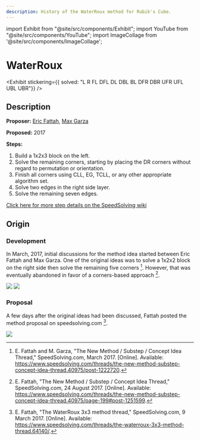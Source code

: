 ```yaml
---
description: History of the WaterRoux method for Rubik's Cube.
---
```


import Exhibit from "@site/src/components/Exhibit";
import YouTube from "@site/src/components/YouTube";
import ImageCollage from '@site/src/components/ImageCollage';

# WaterRoux

<Exhibit
stickering={{
    solved: "L R FL DFL DL DBL BL DFR DBR UFR UFL UBL UBR"}}
/>

## Description

**Proposer:** [Eric Fattah](CubingContributors/MethodDevelopers.md#fattah-eric), [Max Garza](CubingContributors/MethodDevelopers.md#garza-max-neuro)

**Proposed:** 2017

**Steps:**

1. Build a 1x2x3 block on the left.
2. Solve the remaining corners, starting by placing the DR corners without regard to permutation or orientation.
3. Finish all corners using CLL, EG, TCLL, or any other appropriate algorithm set.
4. Solve two edges in the right side layer.
5. Solve the remaining seven edges.

[Click here for more step details on the SpeedSolving wiki](https://www.speedsolving.com/wiki/index.php/WaterRoux)

## Origin

### Development

In March, 2017, initial discussions for the method idea started between Eric Fattah and Max Garza. One of the original ideas was to solve a 1x2x2 block on the right side then solve the remaining five corners [^fattah-garza-2017]. However, that was eventually abandoned in favor of a corners-based approach [^fattah-2017-1].

![](img/WaterRoux/Origin.png)
![](img/WaterRoux/Update.png)

### Proposal

A few days after the original ideas had been discussed, Fattah posted the method proposal on speedsolving.com [^fattah-2017-2].

![](img/WaterRoux/Proposal.png)

[^fattah-garza-2017]: E. Fattah and M. Garza, "The New Method / Substep / Concept Idea Thread," SpeedSolving.com, March 2017. [Online]. Available: https://www.speedsolving.com/threads/the-new-method-substep-concept-idea-thread.40975/post-1222720.

[^fattah-2017-1]: E. Fattah, "The New Method / Substep / Concept Idea Thread," SpeedSolving.com, 24 August 2017. [Online]. Available: https://www.speedsolving.com/threads/the-new-method-substep-concept-idea-thread.40975/page-199#post-1251599.

[^fattah-2017-2]: E. Fattah, "The WaterRoux 3x3 method thread," SpeedSolving.com, 9 March 2017. [Online]. Available: https://www.speedsolving.com/threads/the-waterroux-3x3-method-thread.64140/.